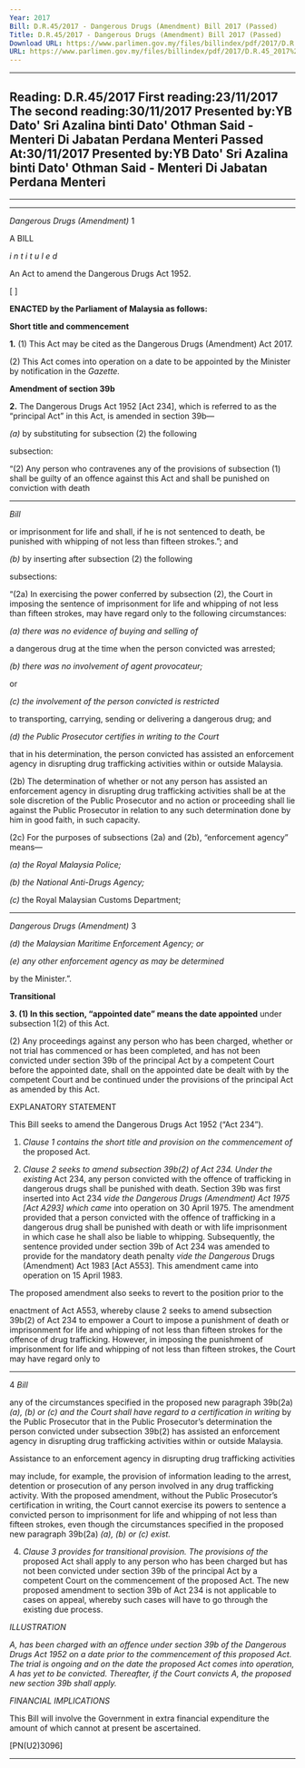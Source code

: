 ```yaml
---
Year: 2017
Bill: D.R.45/2017 - Dangerous Drugs (Amendment) Bill 2017 (Passed)
Title: D.R.45/2017 - Dangerous Drugs (Amendment) Bill 2017 (Passed)
Download URL: https://www.parlimen.gov.my/files/billindex/pdf/2017/D.R.45_2017%20(eng).pdf
URL: https://www.parlimen.gov.my/files/billindex/pdf/2017/D.R.45_2017%20(eng).pdf
---
```

---
Reading:
D.R.45/2017
First reading:23/11/2017
The second reading:30/11/2017
Presented by:YB Dato' Sri Azalina binti Dato' Othman Said - Menteri Di Jabatan Perdana Menteri
Passed At:30/11/2017
Presented by:YB Dato' Sri Azalina binti Dato' Othman Said - Menteri Di Jabatan Perdana Menteri
---

-----

-----

_Dangerous Drugs (Amendment)_ 1

A BILL

_i n t i t u l e d_

An Act to amend the Dangerous Drugs Act 1952.

[ ]

**ENACTED by the Parliament of Malaysia as follows:**

**Short title and commencement**

**1.** (1) This Act may be cited as the Dangerous Drugs (Amendment)
Act 2017.

(2) This Act comes into operation on a date to be appointed
by the Minister by notification in the _Gazette._

**Amendment of section 39b**

**2.** The Dangerous Drugs Act 1952 [Act 234], which is referred
to as the “principal Act” in this Act, is amended in section 39b—

_(a)_ by substituting for subsection (2) the following

subsection:

“(2) Any person who contravenes any of the provisions
of subsection (1) shall be guilty of an offence against
this Act and shall be punished on conviction with death


-----

_Bill_

or imprisonment for life and shall, if he is not sentenced
to death, be punished with whipping of not less than
fifteen strokes.”; and

_(b)_ by inserting after subsection (2) the following

subsections:

“(2a) In exercising the power conferred by subsection (2),
the Court in imposing the sentence of imprisonment for
life and whipping of not less than fifteen strokes, may
have regard only to the following circumstances:

_(a) there was no evidence of buying and selling of_

a dangerous drug at the time when the person
convicted was arrested;

_(b) there was no involvement of agent provocateur;_

or

_(c) the involvement of the person convicted is restricted_

to transporting, carrying, sending or delivering a
dangerous drug; and

_(d) the Public Prosecutor certifies in writing to the Court_

that in his determination, the person convicted has
assisted an enforcement agency in disrupting drug
trafficking activities within or outside Malaysia.

(2b) The determination of whether or not any person
has assisted an enforcement agency in disrupting drug
trafficking activities shall be at the sole discretion of
the Public Prosecutor and no action or proceeding shall
lie against the Public Prosecutor in relation to any such
determination done by him in good faith, in such capacity.

(2c) For the purposes of subsections (2a) and (2b),
“enforcement agency” means—

_(a) the Royal Malaysia Police;_

_(b) the National Anti-Drugs Agency;_

_(c)_ the Royal Malaysian Customs Department;


-----

_Dangerous Drugs (Amendment)_ 3

_(d) the Malaysian Maritime Enforcement Agency; or_

_(e) any other enforcement agency as may be determined_

by the Minister.”.

**Transitional**

**3. (1) In this section, “appointed date” means the date appointed**
under subsection 1(2) of this Act.

(2) Any proceedings against any person who has been charged,
whether or not trial has commenced or has been completed, and
has not been convicted under section 39b of the principal Act
by a competent Court before the appointed date, shall on the
appointed date be dealt with by the competent Court and be
continued under the provisions of the principal Act as amended
by this Act.

EXPLANATORY STATEMENT

This Bill seeks to amend the Dangerous Drugs Act 1952 (“Act 234”).

1. _Clause 1 contains the short title and provision on the commencement of_
the proposed Act.

2. _Clause 2 seeks to amend subsection 39b(2) of Act 234. Under the existing_
Act 234, any person convicted with the offence of trafficking in dangerous
drugs shall be punished with death. Section 39b was first inserted into Act 234
_vide the Dangerous Drugs (Amendment) Act 1975 [Act A293] which came_
into operation on 30 April 1975. The amendment provided that a person
convicted with the offence of trafficking in a dangerous drug shall be punished
with death or with life imprisonment in which case he shall also be liable to
whipping. Subsequently, the sentence provided under section 39b of Act 234
was amended to provide for the mandatory death penalty _vide the Dangerous_
Drugs (Amendment) Act 1983 [Act A553]. This amendment came into operation
on 15 April 1983.

The proposed amendment also seeks to revert to the position prior to the

enactment of Act A553, whereby clause 2 seeks to amend subsection 39b(2) of
Act 234 to empower a Court to impose a punishment of death or imprisonment
for life and whipping of not less than fifteen strokes for the offence of drug
trafficking. However, in imposing the punishment of imprisonment for life and
whipping of not less than fifteen strokes, the Court may have regard only to


-----

4 _Bill_

any of the circumstances specified in the proposed new paragraph 39b(2a)
_(a),_ _(b) or_ _(c) and the Court shall have regard to a certification in writing_
by the Public Prosecutor that in the Public Prosecutor’s determination the
person convicted under subsection 39b(2) has assisted an enforcement agency
in disrupting drug trafficking activities within or outside Malaysia.

Assistance to an enforcement agency in disrupting drug trafficking activities

may include, for example, the provision of information leading to the arrest,
detention or prosecution of any person involved in any drug trafficking activity.
With the proposed amendment, without the Public Prosecutor’s certification in
writing, the Court cannot exercise its powers to sentence a convicted person
to imprisonment for life and whipping of not less than fifteen strokes, even
though the circumstances specified in the proposed new paragraph 39b(2a)
_(a),_ _(b) or_ _(c) exist._

4. _Clause 3 provides for transitional provision. The provisions of the_
proposed Act shall apply to any person who has been charged but has not
been convicted under section 39b of the principal Act by a competent Court
on the commencement of the proposed Act. The new proposed amendment
to section 39b of Act 234 is not applicable to cases on appeal, whereby such
cases will have to go through the existing due process.

_ILLUSTRATION_

_A, has been charged with an offence under section 39b of the Dangerous_
_Drugs Act 1952 on a date prior to the commencement of this proposed Act._
_The trial is ongoing and on the date the proposed Act comes into operation,_
_A has yet to be convicted. Thereafter, if the Court convicts A, the proposed_
_new section 39b shall apply._

_FINANCIAL IMPLICATIONS_

This Bill will involve the Government in extra financial expenditure the amount
of which cannot at present be ascertained.

[PN(U2)3096]


-----

